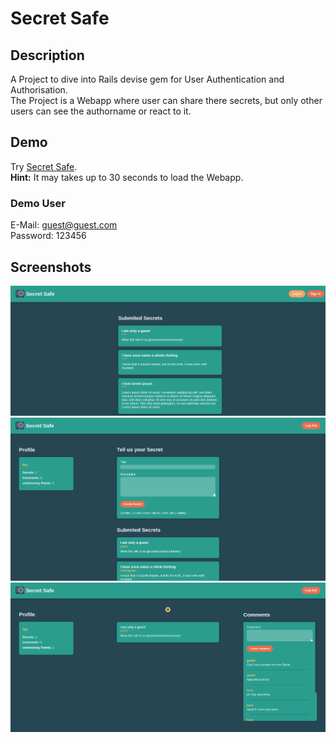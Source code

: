 # Secret Safe

## Description
A Project to dive into Rails devise gem for User Authentication and Authorisation. <br/>
The Project is a Webapp where user can share there secrets, but only other users can see the authorname or react to it.

## Demo
Try [Secret Safe](https://vast-gorge-95103.herokuapp.com/).<br/>
<strong>Hint:</strong> It may takes up to 30 seconds to load the Webapp.

### Demo User
E-Mail: guest@guest.com <br/>
Password: 123456

## Screenshots
<img src="preview_imgs/sec_saf1.png">
<img src="preview_imgs/sec_saf2.png">
<img src="preview_imgs/sec_saf3.png">

